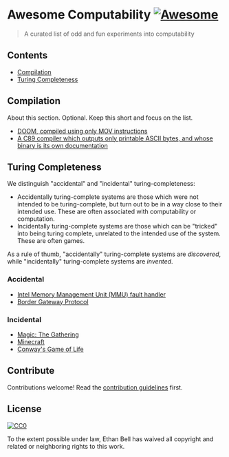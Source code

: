 # Awesome Computability [![Awesome](https://awesome.re/badge.svg)](https://awesome.re)

> A curated list of odd and fun experiments into computability


## Contents

- [Compilation](#compilaiton)
- [Turing Completeness](#turing-completeness)


## Compilation

About this section. Optional. Keep this short and focus on the list.

- [DOOM, compiled using only MOV instructions](https://github.com/xoreaxeaxeax/movfuscator/tree/master/validation/doom)
- [A C89 compiler which outputs only printable ASCII bytes, and whose binary is its own documentation](http://tom7.org/abc/)


## Turing Completeness

We distinguish "accidental" and "incidental" turing-completeness:
- Accidentally turing-complete systems are those which were not intended to be turing-complete, but turn out to be in a way close to their intended use. These are often associated with computability or computation.
- Incidentally turing-complete systems are those which can be "tricked" into being turing complete, unrelated to the intended use of the system. These are often games.

As a rule of thumb, "accidentally" turing-complete systems are _discovered_, while "incidentally" turing-complete systems are _invented_.

### Accidental
- [Intel Memory Management Unit (MMU) fault handler](https://github.com/jbangert/trapcc)
- [Border Gateway Protocol](https://vanbever.eu/pdfs/vanbever_turing_icnp_2013.pdf)

### Incidental
- [Magic: The Gathering](https://arxiv.org/abs/1904.09828)
- [Minecraft](https://gaming.stackexchange.com/questions/20219/is-minecraft-turing-complete)
- [Conway's Game of Life](https://www.ics.uci.edu/~welling/teaching/271fall09/Turing-Machine-Life.pdf)

## Contribute

Contributions welcome! Read the [contribution guidelines](contributing.md) first.


## License

[![CC0](https://mirrors.creativecommons.org/presskit/buttons/88x31/svg/cc-zero.svg)](https://creativecommons.org/publicdomain/zero/1.0)

To the extent possible under law, Ethan Bell has waived all copyright and
related or neighboring rights to this work.
